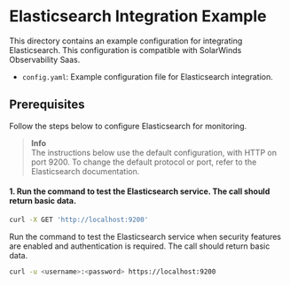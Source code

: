 # Elasticsearch Integration Example

This directory contains an example configuration for integrating Elasticsearch. This configuration is compatible with SolarWinds Observability Saas.

- `config.yaml`: Example configuration file for Elasticsearch integration.

## Prerequisites

Follow the steps below to configure Elasticsearch for monitoring.

> **Info**  
> The instructions below use the default configuration, with HTTP on port 9200. To change the default protocol or port, refer to the Elasticsearch documentation.

#### 1. Run the command to test the Elasticsearch service. The call should return basic data.

```sh
curl -X GET 'http://localhost:9200'
```

Run the command to test the Elasticsearch service when security features are enabled and authentication is required. The call should return basic data.

```sh
curl -u <username>:<password> https://localhost:9200
```
